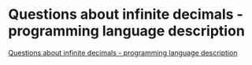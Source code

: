 # Questions about infinite decimals - programming language description
[Questions about infinite decimals - programming language description](https://aiwithcloud.com/2022/09/19/questions_about_infinite_decimals___programming_language_description/)